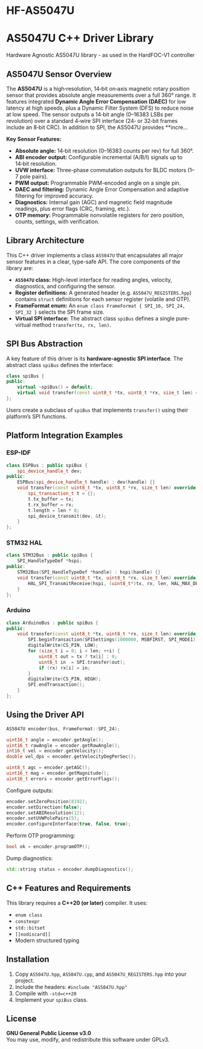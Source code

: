 # HF-AS5047U
# AS5047U C++ Driver Library
Hardware Agnostic AS5047U library - as used in the HardFOC-V1 controller

## AS5047U Sensor Overview  
The **AS5047U** is a high‑resolution, 14‑bit on‑axis magnetic rotary position sensor that provides absolute angle measurements over a full 360° range. It features integrated **Dynamic Angle Error Compensation (DAEC)** for low latency at high speeds, plus a Dynamic Filter System (DFS) to reduce noise at low speed. The sensor outputs a 14‑bit angle (0–16383 LSBs per revolution) over a standard 4‑wire SPI interface (24‑ or 32‑bit frames include an 8‑bit CRC). In addition to SPI, the AS5047U provides **incre...

**Key Sensor Features:**  
- **Absolute angle:** 14‑bit resolution (0–16383 counts per rev) for full 360°.  
- **ABI encoder output:** Configurable incremental (A/B/I) signals up to 14‑bit resolution.  
- **UVW interface:** Three-phase commutation outputs for BLDC motors (1–7 pole pairs).  
- **PWM output:** Programmable PWM-encoded angle on a single pin.  
- **DAEC and filtering:** Dynamic Angle Error Compensation and adaptive filtering for improved accuracy.  
- **Diagnostics:** Internal gain (AGC) and magnetic field magnitude readings, plus error flags (CRC, framing, etc.).  
- **OTP memory:** Programmable nonvolatile registers for zero position, counts, settings, with verification.  

## Library Architecture  
This C++ driver implements a class `AS5047U` that encapsulates all major sensor features in a clear, type-safe API. The core components of the library are:  

- **`AS5047U` class:** High-level interface for reading angles, velocity, diagnostics, and configuring the sensor.  
- **Register definitions:** A generated header (e.g. `AS5047U_REGISTERS.hpp`) contains `struct` definitions for each sensor register (volatile and OTP).  
- **FrameFormat enum:** An `enum class FrameFormat { SPI_16, SPI_24, SPI_32 }` selects the SPI frame size.  
- **Virtual SPI interface:** The abstract class `spiBus` defines a single pure-virtual method `transfer(tx, rx, len)`.

## SPI Bus Abstraction  
A key feature of this driver is its **hardware-agnostic SPI interface**. The abstract class `spiBus` defines the interface:  

```cpp
class spiBus {
public:
    virtual ~spiBus() = default;
    virtual void transfer(const uint8_t *tx, uint8_t *rx, size_t len) = 0;
};
```

Users create a subclass of `spiBus` that implements `transfer()` using their platform’s SPI functions.

## Platform Integration Examples  

### ESP-IDF  
```cpp
class ESPBus : public spiBus {
    spi_device_handle_t dev;
public:
    ESPBus(spi_device_handle_t handle) : dev(handle) {}
    void transfer(const uint8_t *tx, uint8_t *rx, size_t len) override {
        spi_transaction_t t = {};
        t.tx_buffer = tx;
        t.rx_buffer = rx;
        t.length = len * 8;
        spi_device_transmit(dev, &t);
    }
};
```

### STM32 HAL  
```cpp
class STM32Bus : public spiBus {
    SPI_HandleTypeDef *hspi;
public:
    STM32Bus(SPI_HandleTypeDef *handle) : hspi(handle) {}
    void transfer(const uint8_t *tx, uint8_t *rx, size_t len) override {
        HAL_SPI_TransmitReceive(hspi, (uint8_t*)tx, rx, len, HAL_MAX_DELAY);
    }
};
```

### Arduino  
```cpp
class ArduinoBus : public spiBus {
public:
    void transfer(const uint8_t *tx, uint8_t *rx, size_t len) override {
        SPI.beginTransaction(SPISettings(1000000, MSBFIRST, SPI_MODE1));
        digitalWrite(CS_PIN, LOW);
        for (size_t i = 0; i < len; ++i) {
            uint8_t out = tx ? tx[i] : 0;
            uint8_t in  = SPI.transfer(out);
            if (rx) rx[i] = in;
        }
        digitalWrite(CS_PIN, HIGH);
        SPI.endTransaction();
    }
};
```

## Using the Driver API  

```cpp
AS5047U encoder(bus, FrameFormat::SPI_24);

uint16_t angle = encoder.getAngle();
uint16_t rawAngle = encoder.getRawAngle();
int16_t vel = encoder.getVelocity();
double vel_dps = encoder.getVelocityDegPerSec();

uint8_t agc = encoder.getAGC();
uint16_t mag = encoder.getMagnitude();
uint16_t errors = encoder.getErrorFlags();
```

Configure outputs:
```cpp
encoder.setZeroPosition(8192);
encoder.setDirection(false);
encoder.setABIResolution(12);
encoder.setUVWPolePairs(5);
encoder.configureInterface(true, false, true);
```

Perform OTP programming:
```cpp
bool ok = encoder.programOTP();
```

Dump diagnostics:
```cpp
std::string status = encoder.dumpDiagnostics();
```

## C++ Features and Requirements  
This library requires a **C++20 (or later)** compiler. It uses:
- `enum class`
- `constexpr`
- `std::bitset`
- `[[nodiscard]]`
- Modern structured typing

## Installation  

1. Copy `AS5047U.hpp`, `AS5047U.cpp`, and `AS5047U_REGISTERS.hpp` into your project.
2. Include the headers: `#include "AS5047U.hpp"`
3. Compile with `-std=c++20`
4. Implement your `spiBus` class.

## License  
**GNU General Public License v3.0**  
You may use, modify, and redistribute this software under GPLv3.
